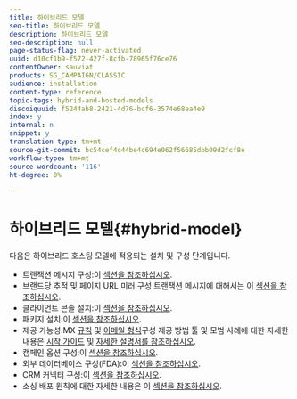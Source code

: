 ```yaml
---
title: 하이브리드 모델
seo-title: 하이브리드 모델
description: 하이브리드 모델
seo-description: null
page-status-flag: never-activated
uuid: d10cf1b9-f572-427f-8cfb-78965f76ce76
contentOwner: sauviat
products: SG_CAMPAIGN/CLASSIC
audience: installation
content-type: reference
topic-tags: hybrid-and-hosted-models
discoiquuid: f5244ab8-2421-4d76-bcf6-3574e68ea4e9
index: y
internal: n
snippet: y
translation-type: tm+mt
source-git-commit: bc54cef4c44be4c694e062f56685dbb09d2fcf8e
workflow-type: tm+mt
source-wordcount: '116'
ht-degree: 0%

---
```



# 하이브리드 모델{#hybrid-model}

다음은 하이브리드 호스팅 모델에 적용되는 설치 및 구성 단계입니다.

* 트랜잭션 메시지 구성:이 [섹션을 참조하십시오](../../message-center/using/transactional-messaging-architecture.md).
* 브랜드당 추적 및 페이지 URL 미러 구성 트랜잭션 메시지에 대해서는 이 [섹션을 참조하십시오](../../message-center/using/configuring-multibranding.md).
* 클라이언트 콘솔 설치:이 [섹션을 참조하십시오](../../installation/using/installing-the-client-console.md).
* 패키지 설치:이 [섹션을 참조하십시오](../../installation/using/installing-campaign-standard-packages.md).
* 제공 가능성:MX [규칙](../../installation/using/email-deliverability.md#mx-configuration) 및 [이메일 형식](../../installation/using/email-deliverability.md#managing-email-formats)구성 제공 방법 툴 및 모범 사례에 대한 자세한 내용은 [시작 가이드](../../delivery/using/deliverability-key-points.md) 및 [자세한 설명서를 참조하십시오](../../delivery/using/about-deliverability.md).
* 캠페인 옵션 구성:이 [섹션을 참조하십시오](../../installation/using/configuring-campaign-options.md).
* 외부 데이터베이스 구성(FDA):이 [섹션을 참조하십시오](../../platform/using/about-fda.md).
* CRM 커넥터 구성:이 [섹션을 참조하십시오](../../platform/using/crm-connectors.md).
* 소싱 배포 원칙에 대한 자세한 내용은 이 [섹션을 참조하십시오](../../installation/using/mid-sourcing-deployment.md).

